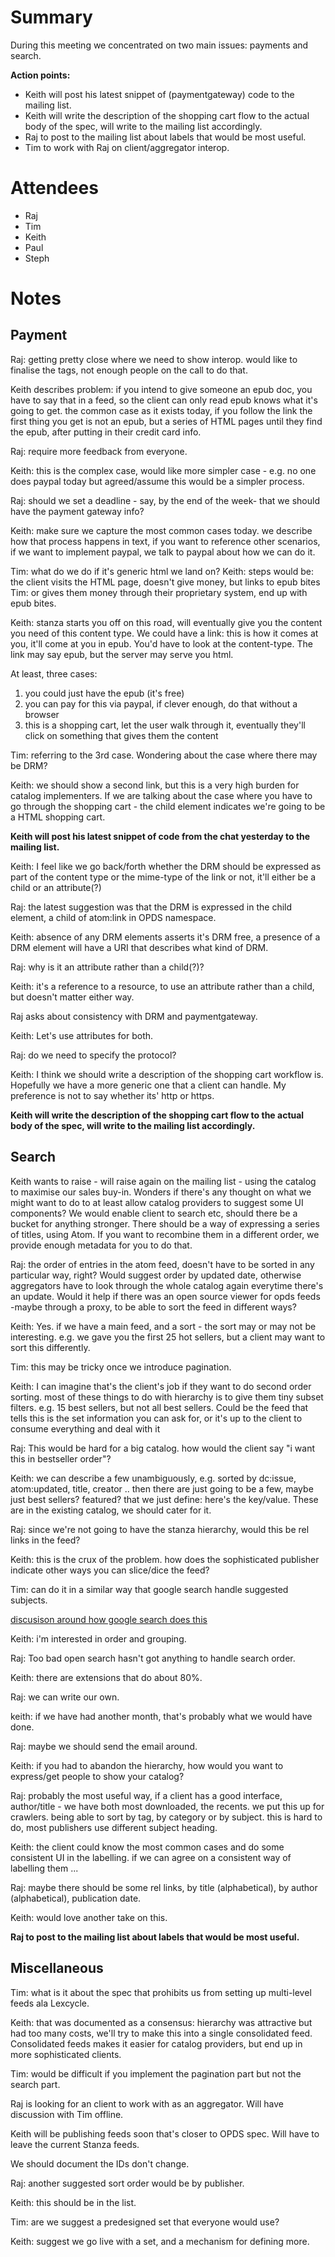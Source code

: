 # Summary #

During this meeting we concentrated on two main issues: payments and search.

**Action points:**
  * Keith will post his latest snippet of (paymentgateway) code to the mailing list.
  * Keith will write the description of the shopping cart flow to the actual body of the spec, will write to the mailing list accordingly.
  * Raj to post to the mailing list about labels that would be most useful.
  * Tim to work with Raj on client/aggregator interop.


# Attendees #

  * Raj
  * Tim
  * Keith
  * Paul
  * Steph

# Notes #

## Payment ##

Raj: getting pretty close where we need to show interop. would like to finalise the tags, not enough people on the call to do that.

Keith describes problem: if you intend to give someone an epub doc, you have to say that in a feed, so the client can only read epub knows what it's going to get. the common case as it exists today, if you follow the link the first thing you get is not an epub, but a series of HTML pages until they find the epub, after putting in their credit card info.

Raj: require more feedback from everyone.

Keith: this is the complex case, would like more simpler case - e.g. no one does paypal today but agreed/assume this would be a simpler process.

Raj: should we set a deadline - say, by the end of the week- that we should have the payment gateway info?

Keith: make sure we capture the most common cases today. we describe how that process happens in text, if you want to reference other scenarios, if we want to implement paypal, we talk to paypal about how we can do it.

Tim: what do we do if it's generic html we land on?
Keith: steps would be: the client visits the HTML page, doesn't give money, but links to epub bites
Tim: or gives them money through their proprietary system, end up with epub bites.

Keith: stanza starts you off on this road, will eventually give you the content you need of this content type. We could have a link: this is how it comes at you, it'll come at you in epub. You'd have to look at the content-type. The link may say epub, but the server may serve you html.

At least, three cases:
1) you could just have the epub (it's free)
2) you can pay for this via paypal, if clever enough, do that without a browser
3) this is a shopping cart, let the user walk through it, eventually they'll click on something that gives them the content

Tim: referring to the 3rd case.  Wondering about the case where there may be DRM?

Keith: we should show a second link, but this is a very high burden for catalog implementers. If we are talking about the case where you have to go through the shopping cart - the child element indicates we're going to be a HTML shopping cart.

**Keith will post his latest snippet of code from the chat yesterday to the mailing list.**

Keith: I feel like we go back/forth whether the DRM should be expressed as part of the content type or the mime-type of the link or not, it'll either be a child or an attribute(?)

Raj: the latest suggestion was that the DRM is expressed in the child element, a child of atom:link in OPDS namespace.

Keith: absence of any DRM elements asserts it's DRM free, a presence of a DRM element will have a URI that describes what kind of DRM.

Raj: why is it an attribute rather than a child(?)?

Keith: it's a reference to a resource, to use an attribute rather than a child, but doesn't matter either way.

Raj asks about consistency with DRM and paymentgateway.

Keith: Let's use attributes for both.

Raj: do we need to specify the protocol?

Keith: I think we should write a description of the shopping cart workflow is. Hopefully we have a more generic one that a client can handle. My preference is not to say whether its' http or https.

**Keith will write the description of the shopping cart flow to the actual body of the spec, will write to the mailing list accordingly.**

## Search ##

Keith wants to raise - will raise again on the mailing list - using the catalog to maximise our sales buy-in.  Wonders if there's any thought on what we might want to do to at least allow catalog providers to suggest some UI components? We would enable client to search etc, should there be a bucket for anything stronger. There should be a way of expressing a series of titles, using Atom. If you want to recombine them in a different order, we provide enough metadata for you to do that.

Raj: the order of entries in the atom feed, doesn't have to be sorted in  any particular way, right? Would suggest order by updated date, otherwise aggregators have to look through the whole catalog again everytime there's an update. Would it help if there was an open source viewer for opds feeds -maybe through a proxy, to be able to sort the feed in different ways?

Keith: Yes. if we have a main feed, and a sort - the sort may or may not be interesting. e.g. we gave you the first 25 hot sellers, but a client may want to sort this differently.

Tim: this may be tricky once we introduce pagination.

Keith: I can imagine that's the client's job if they want to do second order sorting. most of these things to do with hierarchy is to give them tiny subset filters. e.g. 15 best sellers, but not all best sellers. Could be the feed that tells this is the set information you can ask for, or it's up to the client to consume everything and deal with it

Raj: This would be hard for a big catalog. how would the client say "i want this in bestseller order"?

Keith: we can describe a few unambiguously, e.g. sorted by dc:issue, atom:updated, title, creator ..
then there are just going to be a few, maybe just best sellers? featured? that we just define: here's the key/value. These are in the existing catalog, we should cater for it.

Raj: since we're not going to have the stanza hierarchy, would this be rel links in the feed?

Keith: this is the crux of the problem. how does the sophisticated publisher indicate other ways you can slice/dice the feed?

Tim: can do it in a similar way that google search handle suggested subjects.

[discusison around how google search does this](missed.md)

Keith: i'm interested in order and grouping.

Raj: Too bad open search hasn't got anything to handle search order.

Keith: there are extensions that do about 80%.

Raj: we can write our own.

keith: if we have had another month, that's probably what we would have done.

Raj: maybe we should send the email around.

Keith: if you had to abandon the hierarchy, how would you want to express/get people to show your catalog?

Raj: probably the most useful way, if a client has a good interface, author/title - we have both most downloaded, the recents. we put this up for crawlers. being able to sort by tag, by category  or by subject. this is hard to do, most publishers use different subject heading.

Keith: the client could know the most common cases and do some consistent UI in the labelling. if we can agree on a consistent way of labelling them ...

Raj: maybe there should be some rel links, by title (alphabetical), by author (alphabetical), publication date.

Keith: would love another take on this.

**Raj to post to the mailing list about labels that would be most useful.**

## Miscellaneous ##

Tim: what is it about the spec that prohibits us from setting up multi-level feeds ala Lexcycle.

Keith: that was documented as a consensus: hierarchy was attractive but had too many costs, we'll try to make this into a single consolidated feed. Consolidated feeds makes it easier for catalog providers, but end up in more sophisticated clients.

Tim: would be difficult if you implement the pagination part but not the search part.

Raj is looking for an client to work with as an aggregator. Will have discussion with Tim offline.

Keith will be publishing feeds soon that's closer to OPDS spec. Will have to leave the current Stanza feeds.

We should document the IDs don't change.

Raj: another suggested sort order would be by publisher.

Keith: this should be in the list.

Tim: are we suggest a predesigned set that everyone would use?

Keith: suggest we go live with a set, and a mechanism for defining more.